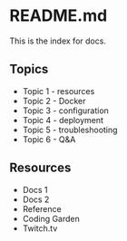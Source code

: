 # README.md

This is the index for docs.

## Topics

- Topic 1 - resources
- Topic 2 - Docker
- Topic 3 - configuration
- Topic 4 - deployment
- Topic 5 - troubleshooting
- Topic 6 - Q&A

## Resources

- Docs 1
- Docs 2
- Reference
- Coding Garden
- Twitch.tv

